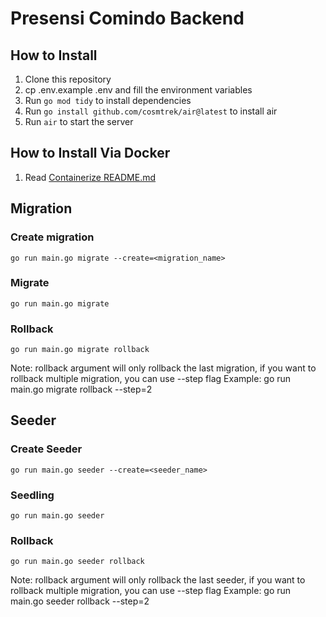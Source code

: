 # Presensi Comindo Backend

## How to Install
1. Clone this repository
2. cp .env.example .env and fill the environment variables
3. Run `go mod tidy` to install dependencies
4. Run `go install github.com/cosmtrek/air@latest` to install air
5. Run `air` to start the server

## How to Install Via Docker
1. Read [Containerize README.md](https://github.com/ExeCiety/containerize-presensi-comindo/blob/main/README.md)

## Migration
### Create migration
```
go run main.go migrate --create=<migration_name>
```

### Migrate
```
go run main.go migrate
```

### Rollback
```
go run main.go migrate rollback
```
Note: rollback argument will only rollback the last migration, if you want to rollback multiple migration, you can use --step flag
Example: go run main.go migrate rollback --step=2

## Seeder
### Create Seeder
```
go run main.go seeder --create=<seeder_name>
```

### Seedling
```
go run main.go seeder
```

### Rollback
```
go run main.go seeder rollback
```
Note: rollback argument will only rollback the last seeder, if you want to rollback multiple migration, you can use --step flag
Example: go run main.go seeder rollback --step=2